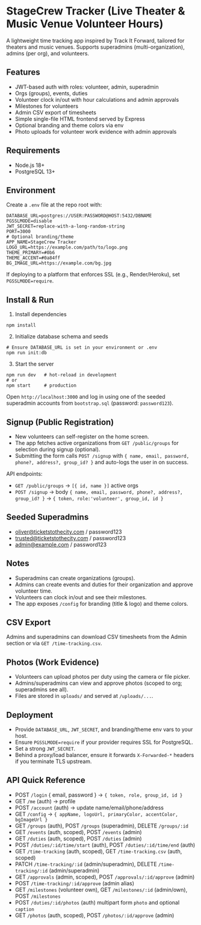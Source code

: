 # StageCrew Tracker (Live Theater & Music Venue Volunteer Hours)

A lightweight time tracking app inspired by Track It Forward, tailored for theaters and music venues. Supports superadmins (multi-organization), admins (per org), and volunteers.

## Features
- JWT-based auth with roles: volunteer, admin, superadmin
- Orgs (groups), events, duties
- Volunteer clock in/out with hour calculations and admin approvals
- Milestones for volunteers
- Admin CSV export of timesheets
- Simple single-file HTML frontend served by Express
- Optional branding and theme colors via env
- Photo uploads for volunteer work evidence with admin approvals

## Requirements
- Node.js 18+
- PostgreSQL 13+

## Environment
Create a `.env` file at the repo root with:

```
DATABASE_URL=postgres://USER:PASSWORD@HOST:5432/DBNAME
PGSSLMODE=disable
JWT_SECRET=replace-with-a-long-random-string
PORT=3000
# Optional branding/theme
APP_NAME=StageCrew Tracker
LOGO_URL=https://example.com/path/to/logo.png
THEME_PRIMARY=#0b6
THEME_ACCENT=#0a84ff
BG_IMAGE_URL=https://example.com/bg.jpg
```

If deploying to a platform that enforces SSL (e.g., Render/Heroku), set `PGSSLMODE=require`.

## Install & Run

1) Install dependencies

```
npm install
```

2) Initialize database schema and seeds

```
# Ensure DATABASE_URL is set in your environment or .env
npm run init:db
```

3) Start the server

```
npm run dev   # hot-reload in development
# or
npm start     # production
```

Open `http://localhost:3000` and log in using one of the seeded superadmin accounts from `bootstrap.sql` (password: `password123`).

## Signup (Public Registration)
- New volunteers can self-register on the home screen.
- The app fetches active organizations from `GET /public/groups` for selection during signup (optional).
- Submitting the form calls `POST /signup` with `{ name, email, password, phone?, address?, group_id? }` and auto-logs the user in on success.

API endpoints:
- `GET /public/groups` → `[{ id, name }]` active orgs
- `POST /signup` → body `{ name, email, password, phone?, address?, group_id? }` → `{ token, role:'volunteer', group_id, id }`

## Seeded Superadmins
- oliver@ticketstothecity.com / password123
- trusted@ticketstothecity.com / password123
- admin@example.com / password123

## Notes
- Superadmins can create organizations (groups).
- Admins can create events and duties for their organization and approve volunteer time.
- Volunteers can clock in/out and see their milestones.
- The app exposes `/config` for branding (title & logo) and theme colors.

## CSV Export
Admins and superadmins can download CSV timesheets from the Admin section or via `GET /time-tracking.csv`.

## Photos (Work Evidence)
- Volunteers can upload photos per duty using the camera or file picker.
- Admins/superadmins can view and approve photos (scoped to org; superadmins see all).
- Files are stored in `uploads/` and served at `/uploads/...`.

## Deployment
- Provide `DATABASE_URL`, `JWT_SECRET`, and branding/theme env vars to your host.
- Ensure `PGSSLMODE=require` if your provider requires SSL for PostgreSQL.
- Set a strong `JWT_SECRET`.
- Behind a proxy/load balancer, ensure it forwards `X-Forwarded-*` headers if you terminate TLS upstream.

## API Quick Reference
- POST `/login` { email, password } → `{ token, role, group_id, id }`
- GET `/me` (auth) → profile
- POST `/account` (auth) → update name/email/phone/address
- GET `/config` → `{ appName, logoUrl, primaryColor, accentColor, bgImageUrl }`
- GET `/groups` (auth), POST `/groups` (superadmin), DELETE `/groups/:id`
- GET `/events` (auth, scoped), POST `/events` (admin)
- GET `/duties` (auth, scoped), POST `/duties` (admin)
- POST `/duties/:id/time/start` (auth), POST `/duties/:id/time/end` (auth)
- GET `/time-tracking` (auth, scoped), GET `/time-tracking.csv` (auth, scoped)
- PATCH `/time-tracking/:id` (admin/superadmin), DELETE `/time-tracking/:id` (admin/superadmin)
- GET `/approvals` (admin, scoped), POST `/approvals/:id/approve` (admin)
- POST `/time-tracking/:id/approve` (admin alias)
- GET `/milestones` (volunteer own), GET `/milestones/:id` (admin/own), POST `/milestones`
- POST `/duties/:id/photos` (auth) multipart form `photo` and optional `caption`
- GET `/photos` (auth, scoped), POST `/photos/:id/approve` (admin)
